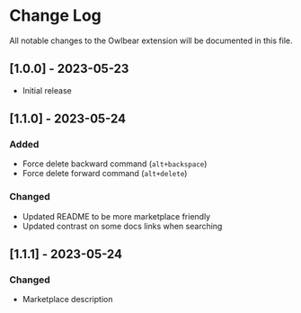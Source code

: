 # Change Log

All notable changes to the Owlbear extension will be documented in this file.

## [1.0.0] - 2023-05-23

- Initial release


## [1.1.0] - 2023-05-24

### Added
- Force delete backward command (`alt+backspace`)
- Force delete forward command (`alt+delete`)

### Changed

- Updated README to be more marketplace friendly
- Updated contrast on some docs links when searching


## [1.1.1] - 2023-05-24

### Changed

- Marketplace description
